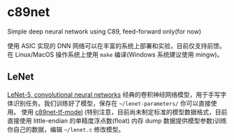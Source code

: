 # c89net

Simple deep neural network using C89, feed-forward only(for now)

使用 ASIC 实现的 DNN 网络可以在丰富的系统上部署和实验，目前仅支持前馈。在 Linux/MacOS 操作系统上使用 `make` 编译(Windows 系统建议使用 mingw)。

## LeNet
[LeNet-5, convolutional neural networks](http://yann.lecun.com/exdb/lenet/)
经典的卷积神经网络模型，用于手写字体识别任务。我们训练好了模型，保存在 `~/lenet-parameters/` 你可以直接使用。
使用 [c89net-tf-model](http://404.404/) (特别注意，目前尚未制定标准的模型数据格式，目前直接使用 little-endian 的单精度浮点数(float) 内存 dump 数据提供模型参数)训练你自己的数据，编辑 `~/lenet.c` 修改模型。